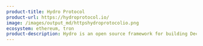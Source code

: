 ```yaml
---
product-title: Hydro Protocol
product-url: https://hydroprotocol.io/
image: /images/output_md/httpshydroprotocolio.png
ecosystem: ethereum, tron
product-description: Hydro is an open source framework for building Decentralized Exchanges. [Interview with Tian Li](/ddex), co-founder of DDEX exchange built on Hydro Protocol.
---
```

